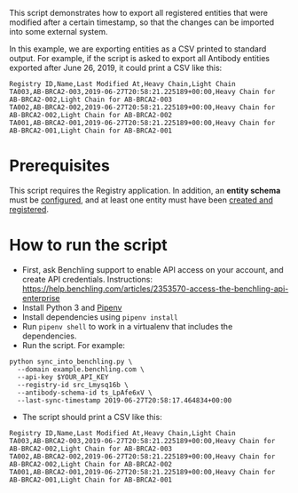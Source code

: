 This script demonstrates how to export all registered entities that were modified after a certain timestamp, so that the changes can be imported into some external system.

In this example, we are exporting entities as a CSV printed to standard output. For example, if the script is asked to export all Antibody entities exported after June 26, 2019, it could print a CSV like this:

```
Registry ID,Name,Last Modified At,Heavy Chain,Light Chain
TA003,AB-BRCA2-003,2019-06-27T20:58:21.225189+00:00,Heavy Chain for AB-BRCA2-002,Light Chain for AB-BRCA2-003
TA002,AB-BRCA2-002,2019-06-27T20:58:21.225189+00:00,Heavy Chain for AB-BRCA2-002,Light Chain for AB-BRCA2-002
TA001,AB-BRCA2-001,2019-06-27T20:58:21.225189+00:00,Heavy Chain for AB-BRCA2-001,Light Chain for AB-BRCA2-001
```

# Prerequisites

This script requires the Registry application. In addition, an **entity schema** must be [configured](https://help.benchling.com/articles/2725066-configure-your-registry), and at least one entity must have been [created and registered](https://help.benchling.com/en/articles/2725346-create-and-register-a-single-entity).

# How to run the script

- First, ask Benchling support to enable API access on your account, and create API credentials. Instructions: https://help.benchling.com/articles/2353570-access-the-benchling-api-enterprise
- Install Python 3 and [Pipenv](https://docs.pipenv.org/en/latest/)
- Install dependencies using `pipenv install`
- Run `pipenv shell` to work in a virtualenv that includes the dependencies.
- Run the script. For example:

```
python sync_into_benchling.py \
  --domain example.benchling.com \
  --api-key $YOUR_API_KEY
  --registry-id src_Lmysq16b \
  --antibody-schema-id ts_LpAfe6xV \
  --last-sync-timestamp 2019-06-27T20:58:17.464834+00:00
```

- The script should print a CSV like this:

```
Registry ID,Name,Last Modified At,Heavy Chain,Light Chain
TA003,AB-BRCA2-003,2019-06-27T20:58:21.225189+00:00,Heavy Chain for AB-BRCA2-002,Light Chain for AB-BRCA2-003
TA002,AB-BRCA2-002,2019-06-27T20:58:21.225189+00:00,Heavy Chain for AB-BRCA2-002,Light Chain for AB-BRCA2-002
TA001,AB-BRCA2-001,2019-06-27T20:58:21.225189+00:00,Heavy Chain for AB-BRCA2-001,Light Chain for AB-BRCA2-001
```
